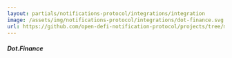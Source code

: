 ```yaml
---
layout: partials/notifications-protocol/integrations/integration
image: /assets/img/notifications-protocol/integrations/dot-finance.svg
url: https://github.com/open-defi-notification-protocol/projects/tree/master/dot-finance
---
```


##### Dot.Finance
